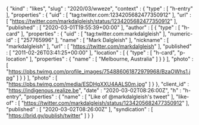 {
  "kind" : "likes",
  "slug" : "2020/03/wweze",
  "context" : {
    "type" : [ "h-entry" ],
    "properties" : {
      "uid" : [ "tag:twitter.com:1234205682477350912" ],
      "url" : [ "https://twitter.com/markdalgleish/status/1234205682477350912" ],
      "published" : [ "2020-03-01T19:55:39+00:00" ],
      "author" : [ {
        "type" : [ "h-card" ],
        "properties" : {
          "uid" : [ "tag:twitter.com:markdalgleish" ],
          "numeric-id" : [ "257765996" ],
          "name" : [ "Mark Dalgleish" ],
          "nickname" : [ "markdalgleish" ],
          "url" : [ "https://twitter.com/markdalgleish" ],
          "published" : [ "2011-02-26T03:41:25+00:00" ],
          "location" : [ {
            "type" : [ "h-card", "p-location" ],
            "properties" : {
              "name" : [ "Melbourne, Australia" ]
            }
          } ],
          "photo" : [ "https://pbs.twimg.com/profile_images/754886061872979968/BzaOWhs1.jpg" ]
        }
      } ],
      "photo" : [ "https://pbs.twimg.com/media/ESDHgXXU4AALS0m.jpg" ]
    }
  },
  "client_id" : "https://indigenous.realize.be",
  "date" : "2020-03-02T08:26:00Z",
  "h" : "h-entry",
  "properties" : {
    "name" : [ "Like of @markdalgleish's tweet" ],
    "like-of" : [ "https://twitter.com/markdalgleish/status/1234205682477350912" ],
    "published" : [ "2020-03-02T08:26:00Z" ],
    "syndication" : [ "https://brid.gy/publish/twitter" ]
  }
}
